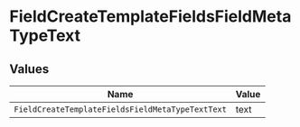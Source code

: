 # FieldCreateTemplateFieldsFieldMetaTypeText


## Values

| Name                                             | Value                                            |
| ------------------------------------------------ | ------------------------------------------------ |
| `FieldCreateTemplateFieldsFieldMetaTypeTextText` | text                                             |